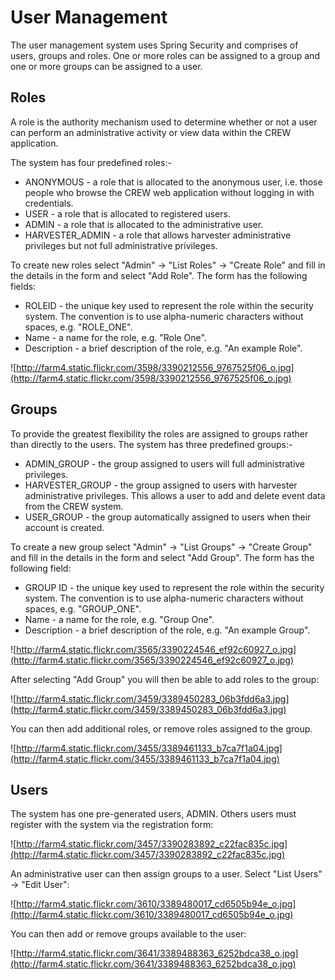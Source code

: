 # User Management #

The user management system uses Spring Security and comprises of users, groups and roles. One or more roles can be assigned to a group and one or more groups can be assigned to a user.

## Roles ##

A role is the authority mechanism used to determine whether or not a user can perform an administrative activity or view data within the CREW application.

The system has four predefined roles:-

  * ANONYMOUS - a role that is allocated to the anonymous user, i.e. those people who browse the CREW web application without logging in with credentials.
  * USER - a role that is allocated to registered users.
  * ADMIN - a role that is allocated to the administrative user.
  * HARVESTER\_ADMIN - a role that allows harvester administrative privileges but not full administrative privileges.

To create new roles select "Admin" -> "List Roles" -> "Create Role" and fill in the details in the form and select "Add Role". The form has the following fields:

  * ROLEID - the unique key used to represent the role within the security system. The convention is to use alpha-numeric characters without spaces, e.g. "ROLE\_ONE".
  * Name - a name for the role, e.g. "Role One".
  * Description - a brief description of the role, e.g. "An example Role".

![http://farm4.static.flickr.com/3598/3390212556_9767525f06_o.jpg](http://farm4.static.flickr.com/3598/3390212556_9767525f06_o.jpg)

## Groups ##

To provide the greatest flexibility the roles are assigned to groups rather than directly to the users. The system has three predefined groups:-

  * ADMIN\_GROUP - the group assigned to users will full administrative privileges.
  * HARVESTER\_GROUP - the group assigned to users with harvester administrative privileges. This allows a user to add and delete event data from the CREW system.
  * USER\_GROUP - the group automatically assigned to users when their account is created.

To create a new group select "Admin" -> "List Groups" -> "Create Group" and fill in the details in the form and select "Add Group". The form has the following field:

  * GROUP ID - the unique key used to represent the role within the security system. The convention is to use alpha-numeric characters without spaces, e.g. "GROUP\_ONE".
  * Name - a name for the role, e.g. "Group One".
  * Description - a brief description of the role, e.g. "An example Group".

![http://farm4.static.flickr.com/3565/3390224546_ef92c60927_o.jpg](http://farm4.static.flickr.com/3565/3390224546_ef92c60927_o.jpg)

After selecting "Add Group" you will then be able to add roles to the group:

![http://farm4.static.flickr.com/3459/3389450283_06b3fdd6a3.jpg](http://farm4.static.flickr.com/3459/3389450283_06b3fdd6a3.jpg)

You can then add additional roles, or remove roles assigned to the group.

![http://farm4.static.flickr.com/3455/3389461133_b7ca7f1a04.jpg](http://farm4.static.flickr.com/3455/3389461133_b7ca7f1a04.jpg)

## Users ##

The system has one pre-generated users, ADMIN. Others users must register with the system via the registration form:

![http://farm4.static.flickr.com/3457/3390283892_c22fac835c.jpg](http://farm4.static.flickr.com/3457/3390283892_c22fac835c.jpg)

An administrative user can then assign groups to a user. Select "List Users" -> "Edit User":

![http://farm4.static.flickr.com/3610/3389480017_cd6505b94e_o.jpg](http://farm4.static.flickr.com/3610/3389480017_cd6505b94e_o.jpg)

You can then add or remove groups available to the user:

![http://farm4.static.flickr.com/3641/3389488363_6252bdca38_o.jpg](http://farm4.static.flickr.com/3641/3389488363_6252bdca38_o.jpg)